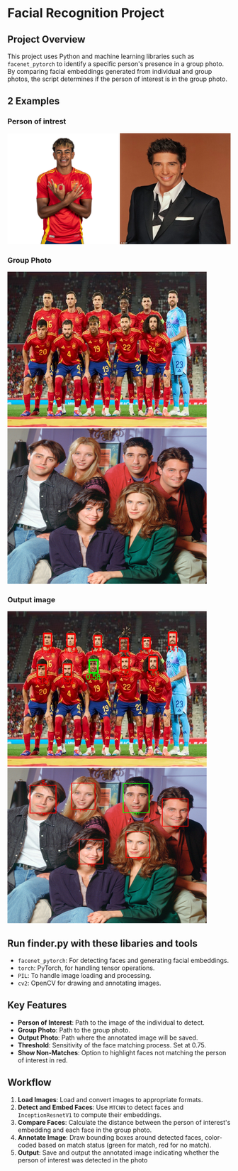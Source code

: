 # Facial Recognition Project

## Project Overview
This project uses Python and machine learning libraries such as `facenet_pytorch` to identify a specific person's presence in a group photo. By comparing facial embeddings generated from individual and group photos, the script determines if the person of interest is in the group photo.

## 2 Examples

### Person of intrest
<img src="ressurser/yamal.png" alt="Person of interest" width="250" height="250">
<img src="ressurser/ross.webp" alt="Person of interest" width="250" height="250">

### Group Photo
<img src="ressurser/spain.webp" alt="Person of interest" width="450" height="350">
<img src="ressurser/friends.jpeg" alt="Person of interest" width="450" height="350">

### Output image
<img src="ressurser/outputImage.jpeg" alt="Person of interest" width="450" height="350">
<img src="ressurser/rossFriends.jpeg" alt="Person of interest" width="450" height="350">

## Run finder.py with these libaries and tools
- `facenet_pytorch`: For detecting faces and generating facial embeddings.
- `torch`: PyTorch, for handling tensor operations.
- `PIL`: To handle image loading and processing.
- `cv2`: OpenCV for drawing and annotating images.

## Key Features
- **Person of Interest**: Path to the image of the individual to detect.
- **Group Photo**: Path to the group photo.
- **Output Photo**: Path where the annotated image will be saved.
- **Threshold**: Sensitivity of the face matching process. Set at 0.75.
- **Show Non-Matches**: Option to highlight faces not matching the person of interest in red.

## Workflow
1. **Load Images**: Load and convert images to appropriate formats.
2. **Detect and Embed Faces**: Use `MTCNN` to detect faces and `InceptionResnetV1` to compute their embeddings.
3. **Compare Faces**: Calculate the distance between the person of interest's embedding and each face in the group photo.
4. **Annotate Image**: Draw bounding boxes around detected faces, color-coded based on match status (green for match, red for no match).
5. **Output**: Save and output the annotated image indicating whether the person of interest was detected in the photo

